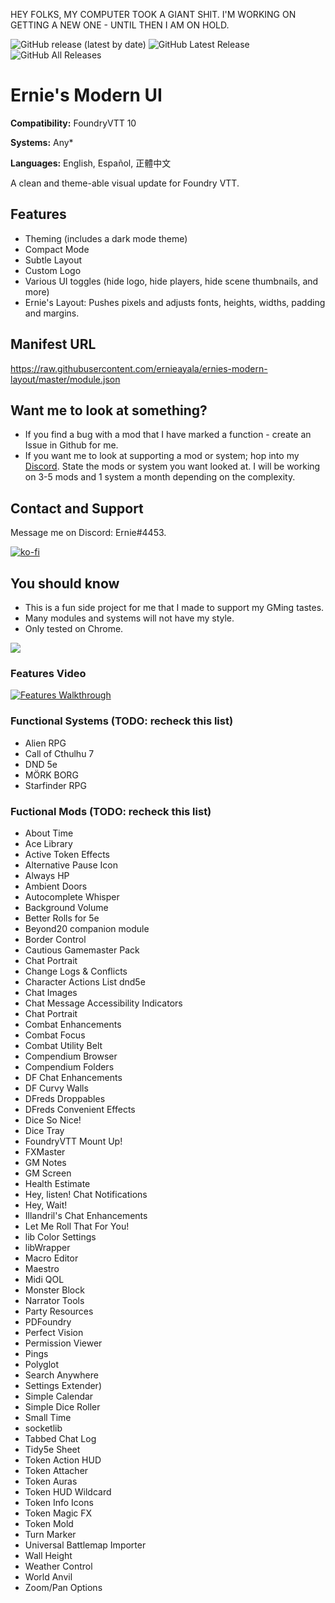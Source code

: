 HEY FOLKS, MY COMPUTER TOOK A GIANT SHIT. I'M WORKING ON GETTING A NEW ONE - UNTIL THEN I AM ON HOLD.

![GitHub release (latest by date)](https://img.shields.io/github/v/release/ernieayala/ernies-modern-layout?style=flat-square)
![GitHub Latest Release](https://img.shields.io/github/downloads/ernieayala/ernies-modern-layout/latest/total?style=flat-square)
![GitHub All Releases](https://img.shields.io/github/downloads/ernieayala/ernies-modern-layout/total?label=total%20downloads&style=flat-square)

# Ernie's Modern UI
**Compatibility:** FoundryVTT 10

**Systems:** Any*

**Languages:** English, Español, 正體中文

A clean and theme-able visual update for Foundry VTT.

## Features
- Theming (includes a dark mode theme)
- Compact Mode
- Subtle Layout
- Custom Logo
- Various UI toggles (hide logo, hide players, hide scene thumbnails, and more)
- Ernie's Layout: Pushes pixels and adjusts fonts, heights, widths, padding and margins.

## Manifest URL
https://raw.githubusercontent.com/ernieayala/ernies-modern-layout/master/module.json

## Want me to look at something?
- If you find a bug with a mod that I have marked a function - create an Issue in Github for me.
- If you want me to look at supporting a mod or system; hop into my [Discord](https://discord.gg/CWhdMWvZyD). State the mods or system you want looked at. I will be working on 3-5 mods and 1 system a month depending on the complexity.

## Contact and Support
Message me on Discord: Ernie#4453.

[![ko-fi](https://ko-fi.com/img/githubbutton_sm.svg)](https://ko-fi.com/T6T24X2VD)

## You should know
- This is a fun side project for me that I made to support my GMing tastes.
- Many modules and systems will not have my style.
- Only tested on Chrome.

<img src="https://github.com/ernieayala/ernies-modern-layout/raw/master/images/eml-default.jpg"
     style="max-width: 100%;" />
     
### Features Video
[![Features Walkthrough](https://img.youtube.com/vi/bU7sclPTFQU/0.jpg)](https://www.youtube.com/watch?v=bU7sclPTFQU)

### Functional Systems (TODO: recheck this list)
- Alien RPG
- Call of Cthulhu 7
- DND 5e
- MÖRK BORG
- Starfinder RPG

### Fuctional Mods (TODO: recheck this list)
- About Time
- Ace Library
- Active Token Effects
- Alternative Pause Icon
- Always HP
- Ambient Doors
- Autocomplete Whisper
- Background Volume
- Better Rolls for 5e
- Beyond20 companion module
- Border Control
- Cautious Gamemaster Pack
- Chat Portrait
- Change Logs & Conflicts
- Character Actions List dnd5e
- Chat Images
- Chat Message Accessibility Indicators
- Chat Portrait
- Combat Enhancements
- Combat Focus
- Combat Utility Belt
- Compendium Browser
- Compendium Folders
- DF Chat Enhancements
- DF Curvy Walls
- DFreds Droppables
- DFreds Convenient Effects
- Dice So Nice!
- Dice Tray
- FoundryVTT Mount Up!
- FXMaster
- GM Notes
- GM Screen
- Health Estimate
- Hey, listen! Chat Notifications
- Hey, Wait!
- Illandril's Chat Enhancements
- Let Me Roll That For You!
- lib Color Settings
- libWrapper
- Macro Editor
- Maestro
- Midi QOL
- Monster Block
- Narrator Tools
- Party Resources
- PDFoundry
- Perfect Vision
- Permission Viewer
- Pings
- Polyglot
- Search Anywhere
- Settings Extender)
- Simple Calendar
- Simple Dice Roller
- Small Time
- socketlib
- Tabbed Chat Log
- Tidy5e Sheet
- Token Action HUD
- Token Attacher
- Token Auras
- Token HUD Wildcard
- Token Info Icons
- Token Magic FX
- Token Mold
- Turn Marker
- Universal Battlemap Importer
- Wall Height
- Weather Control
- World Anvil
- Zoom/Pan Options

